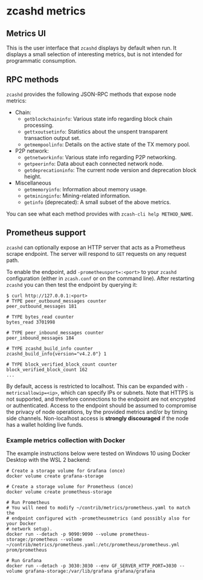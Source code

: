 # zcashd metrics

## Metrics UI

This is the user interface that `zcashd` displays by default when run. It
displays a small selection of interesting metrics, but is not intended for
programmatic consumption.

## RPC methods

`zcashd` provides the following JSON-RPC methods that expose node metrics:

- Chain:
  - `getblockchaininfo`: Various state info regarding block chain processing.
  - `gettxoutsetinfo`: Statistics about the unspent transparent transaction output set.
  - `getmempoolinfo`: Details on the active state of the TX memory pool.
- P2P network:
  - `getnetworkinfo`: Various state info regarding P2P networking.
  - `getpeerinfo`: Data about each connected network node.
  - `getdeprecationinfo`: The current node version and deprecation block height.
- Miscellaneous
  - `getmemoryinfo`: Information about memory usage.
  - `getmininginfo`: Mining-related information.
  - `getinfo` (deprecated): A small subset of the above metrics.

You can see what each method provides with `zcash-cli help METHOD_NAME`.

## Prometheus support

`zcashd` can optionally expose an HTTP server that acts as a Prometheus scrape
endpoint. The server will respond to `GET` requests on any request path.

To enable the endpoint, add `-prometheusport=:<port>` to your `zcashd`
configuration (either in `zcash.conf` or on the command line). After
restarting `zcashd` you can then test the endpoint by querying it:

```
$ curl http://127.0.0.1:<port>
# TYPE peer_outbound_messages counter
peer_outbound_messages 181

# TYPE bytes_read counter
bytes_read 3701998

# TYPE peer_inbound_messages counter
peer_inbound_messages 184

# TYPE zcashd_build_info counter
zcashd_build_info{version="v4.2.0"} 1

# TYPE block_verified_block_count counter
block_verified_block_count 162
...
```

By default, access is restricted to localhost. This can be expanded with
`-metricsallowip=<ip>`, which can specify IPs or subnets. Note that HTTPS is not
supported, and therefore connections to the endpoint are not encrypted or
authenticated. Access to the endpoint should be assumed to compromise the
privacy of node operations, by the provided metrics and/or by timing side
channels. Non-localhost access is **strongly discouraged** if the node has a
wallet holding live funds.

### Example metrics collection with Docker

The example instructions below were tested on Windows 10 using Docker Desktop
with the WSL 2 backend:

```
# Create a storage volume for Grafana (once)
docker volume create grafana-storage

# Create a storage volume for Prometheus (once)
docker volume create prometheus-storage

# Run Prometheus
# You will need to modify ~/contrib/metrics/prometheus.yaml to match the
# endpoint configured with -prometheusmetrics (and possibly also for your Docker
# network setup).
docker run --detach -p 9090:9090 --volume prometheus-storage:/prometheus --volume ~/contrib/metrics/prometheus.yaml:/etc/prometheus/prometheus.yml  prom/prometheus

# Run Grafana
docker run --detach -p 3030:3030 --env GF_SERVER_HTTP_PORT=3030 --volume grafana-storage:/var/lib/grafana grafana/grafana
```
